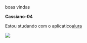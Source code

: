boas vindas

**Cassiano-04**

Estou studando com o aplicatico[alura](https://www.alura.com.br/)

![]( https://media1.tenor.com/m/_lN0aRe0wNoAAAAC/tori-gpo.gif)
